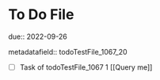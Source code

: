# To Do File

due:: 2022-09-26

metadatafield:: todoTestFile_1067_20

- [ ] Task of todoTestFile_1067 1 [[Query me]]
